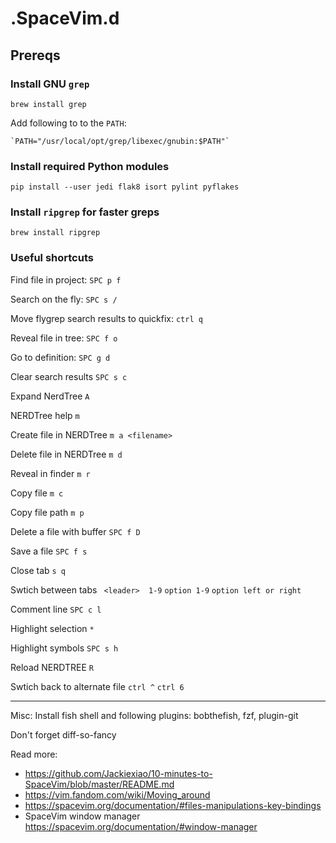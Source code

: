 # .SpaceVim.d

## Prereqs

### Install GNU `grep`

`brew install grep`

Add following to to the `PATH`:

    `PATH="/usr/local/opt/grep/libexec/gnubin:$PATH"`

### Install required Python modules
`pip install --user jedi flak8 isort pylint pyflakes`

### Install `ripgrep` for faster greps
`brew install ripgrep`

### Useful shortcuts

Find file in project:       `SPC p f`

Search on the fly:          `SPC s /`

Move flygrep search results to quickfix:     `ctrl q`

Reveal file in tree:        `SPC f o`

Go to definition:           `SPC g d`

Clear search results        `SPC s c`

Expand NerdTree              `A`

NERDTree help                 `m`

Create file in NERDTree      `m a <filename>`

Delete file in NERDTree      `m d`

Reveal in finder    `m r`

Copy file `m c`

Copy file path `m p`

Delete a file with buffer   `SPC f D`

Save a file `SPC f s`

Close tab                     `s q`

Swtich between tabs             ` <leader>  1-9` `option 1-9` `option left or right`

Comment line `SPC c l`

Highlight selection `*`

Highlight symbols `SPC s h`

Reload NERDTREE `R`

Swtich back to alternate file `ctrl ^` `ctrl 6`

______

Misc:
Install fish shell and following plugins:
bobthefish, fzf, plugin-git

Don't forget diff-so-fancy

Read more:
- https://github.com/Jackiexiao/10-minutes-to-SpaceVim/blob/master/README.md
- https://vim.fandom.com/wiki/Moving_around
- https://spacevim.org/documentation/#files-manipulations-key-bindings
- SpaceVim window manager https://spacevim.org/documentation/#window-manager
